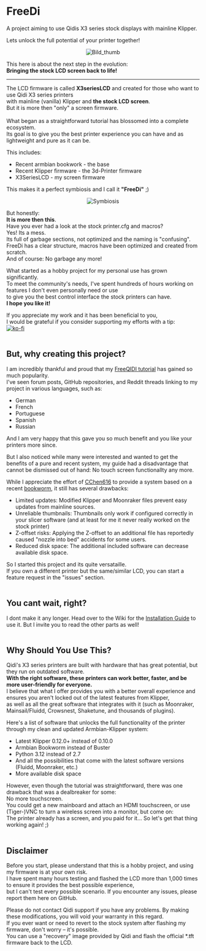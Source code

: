 # FreeDi
A project aiming to use Qidis X3 series stock displays with mainline Klipper.

Lets unlock the full potential of your printer together!
<p align="center">
  <img src="https://github.com/user-attachments/assets/745a7b53-ab59-433f-a441-291efb53926c" alt="Bild_thumb">
</p>

This here is about the next step in the evolution: <br/>
**Bringing the stock LCD screen back to life!**

---

The LCD firmware is called **X3seriesLCD** and created for those who want to use Qidi X3 series printers<br/>
with mainline (vanilla) Klipper and **the stock LCD screen**.<br/>
But it is more then "only" a screen firmware.<br/>
<br/>
What began as a straightforward tutorial has blossomed into a complete ecosystem.<br/>
Its goal is to give you the best printer experience you can have and as lightweight and pure as it can be.<br/>

This includes:
* Recent armbian bookwork - the base
* Recent Klipper firmware - the 3d-Printer firmware
* X3SeriesLCD - my screen firmware

This makes it a perfect symbiosis and I call it **"FreeDi"** ;)
<p align="center">
  <img src="https://github.com/user-attachments/assets/12e4dae0-9322-4cac-84e7-235b4980031c" alt="Symbiosis">
</p>

But honestly:<br/>
**It is more then this**.<br/>
Have you ever had a look at the stock printer.cfg and macros?<br/>
Yes! Its a mess. <br/>
Its full of garbage sections, not optimized and the naming is "confusing".<br/>
FreeDi has a clear structure, macros have been optimized and created from scratch.<br/>
And of course: No garbage any more!<br/>

What started as a hobby project for my personal use has grown significantly. <br/>
To meet the community's needs, I've spent hundreds of hours working on features I don't even personally need or use <br/>
to give you the best control interface the stock printers can have.<br/>
**I hope you like it!**<br/>

If you appreciate my work and it has been beneficial to you,  <br/>
I would be grateful if you consider supporting my efforts with a tip:<br/>
[![ko-fi](https://ko-fi.com/img/githubbutton_sm.svg)](https://ko-fi.com/B0B4V3TJ6)
<br/>
<br/>
## But, why creating this project?

I am incredibly thankful and proud that my [FreeQIDI tutorial](https://github.com/Phil1988/FreeQIDI) has gained so much popularity.  
I've seen forum posts, GitHub repositories, and Reddit threads linking to my project in various languages, such as:

* German
* French
* Portuguese
* Spanish
* Russian

And I am very happy that this gave you so much benefit and you like your printers more since.

But I also noticed while many were interested and wanted to get the benefits of a pure and recent system, my guide had a disadvantage that cannot be dismissed out of hand:
No touch screen functionallty any more.

While I appreciate the effort of [CChen616](https://github.com/CChen616) to provide a system based on a recent [bookworm](https://github.com/whb0514/QIDI_Max3_Bookworm), it still has several drawbacks:
* Limited updates: Modified Klipper and Moonraker files prevent easy updates from mainline sources.
* Unreliable thumbnails: Thumbnails only work if configured correctly in your slicer software (and at least for me it never really worked on the stock printer)
* Z-offset risks: Applying the Z-offset to an additional file has reportedly caused "nozzle into bed" accidents for some users.
* Reduced disk space: The additional included software can decrease available disk space.

So I started this project and its quite versataille.<br/>
If you own a different printer but the same/similar LCD, you can start a feature request in the "issues" section.
<br/>
<br/>

## You cant wait, right?
I dont make it any longer.
Head over to the Wiki for the [Installation Guide](https://github.com/Phil1988/FreeDi/wiki/Installation-guide) to use it.
But I invite you to read the other parts as well!
<br/>
<br/>

## Why Should You Use This?

Qidi's X3 series printers are built with hardware that has great potential, but they run on outdated software.  
**With the right software, these printers can work better, faster, and be more user-friendly for everyone.**  
I believe that what I offer provides you with a better overall experience and ensures you aren't locked out of the latest features from Klipper,  
as well as all the great software that integrates with it (such as Moonraker, Mainsail/Fluidd, Crowsnest, Shaketune, and thousands of plugins).

Here's a list of software that unlocks the full functionality of the printer through my clean and updated Armbian-Klipper system:

* Latest Klipper 0.12.0+ instead of 0.10.0  
* Armbian Bookworm instead of Buster  
* Python 3.12 instead of 2.7  
* And all the possibilities that come with the latest software versions (Fluidd, Moonraker, etc.)  
* More available disk space  

However, even though the tutorial was straightforward, there was one drawback that was a dealbreaker for some:  
No more touchscreen.  
You could get a new mainboard and attach an HDMI touchscreen, or use (Tiger-)VNC to turn a wireless screen into a monitor, but come on:  
The printer already has a screen, and you paid for it... So let's get that thing working again! ;)
<br/>
<br/>

## Disclaimer

Before you start, please understand that this is a hobby project, and using my firmware is at your own risk.  
I have spent many hours testing and flashed the LCD more than 1,000 times to ensure it provides the best possible experience,  
but I can't test every possible scenario. If you encounter any issues, please report them here on GitHub.

Please do not contact Qidi support if you have any problems. By making these modifications, you will void your warranty in this regard.  
If you ever want or need to revert to the stock system after flashing my firmware, don't worry – it's possible.  
You can use a "recovery" image provided by Qidi and flash the official *.tft firmware back to the LCD.
<br /><br /><br /><br /><br /><br /><br /><br />





